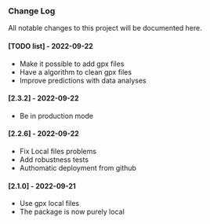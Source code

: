 ### Change Log
All notable changes to this project will be documented here. 

#### [TODO list] - 2022-09-22
 
- Make it possible to add gpx files
- Have a algorithm to clean gpx files
- Improve predictions with data analyses

#### [2.3.2] - 2022-09-22

- Be in production mode

#### [2.2.6] - 2022-09-22
 
- Fix Local files problems
- Add robustness tests
- Authomatic deployment from github

#### [2.1.0] - 2022-09-21
  
- Use gpx local files
- The package is now purely local
 